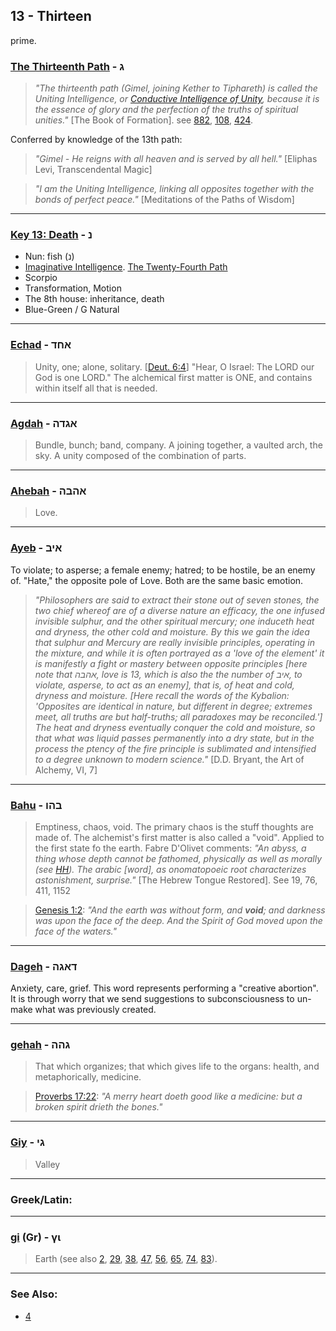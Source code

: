 ## 13 - Thirteen
prime.

### [The Thirteenth Path](/keys/G) - ג
> *"The thirteenth path (Gimel, joining Kether to Tiphareth) is called the Uniting Intelligence, or [Conductive Intelligence of Unity](/keys/ShKL.MNHIG.HAChDVTh), because it is the essence of glory and the perfection of the truths of spiritual unities."* [The Book of Formation]. see [882](882), [108](108), [424](424).

Conferred by knowledge of the 13th path:

> *"Gimel - He reigns with all heaven and is served by all hell."* [Eliphas Levi, Transcendental Magic]

> *"I am the Uniting Intelligence, linking all opposites together with the bonds of perfect peace."* [Meditations of the Paths of Wisdom]

---

### [Key 13: Death](/keys/N) - נ

- Nun: fish (נ)
- [Imaginative Intelligence](/keys/ShKL.DMIVNI). [The Twenty-Fourth Path](24)
- Scorpio
- Transformation, Motion
- The 8th house: inheritance, death
- Blue-Green / G Natural

---

### [Echad](/keys/AChD) - אחד
> Unity, one; alone, solitary. [[Deut. 6:4](http://biblehub.com/deuteronomy/6-4.htm)] "Hear, O Israel: The LORD our God is one LORD." The alchemical first matter is ONE, and contains within itself all that is needed.

---

### [Agdah](/keys/AGDH) - אגדה
> Bundle, bunch; band, company. A joining together, a vaulted arch, the sky. A unity composed of the combination of parts.

---

### [Ahebah](/keys/AHBH) - אהבה
> Love.

---

### [Ayeb](/keys/AIB) - איב
To violate; to asperse; a female enemy; hatred; to be hostile, be an enemy of. "Hate," the opposite pole of Love. Both are the same basic emotion.

> *"Philosophers are said to extract their stone out of seven stones, the two chief whereof are of a diverse nature an efficacy, the one infused invisible sulphur, and the other spiritual mercury; one induceth heat and dryness, the other cold and moisture. By this we gain the idea that sulphur and Mercury are really invisible principles, operating in the mixture, and while it is often portrayed as a 'love of the element' it is manifestly a fight or mastery between opposite principles [here note that אהבה, love is 13, which is also the the number of איב, to violate, asperse, to act as an enemy], that is, of heat and cold, dryness and moisture. [Here recall the words of the Kybalion: 'Opposites are identical in nature, but different in degree; extremes meet, all truths are but half-truths; all paradoxes may be reconciled.'] The heat and dryness eventually conquer the cold and moisture, so that what was liquid passes permanently into a dry state, but in the process the ptency of the fire principle is sublimated and intensified to a degree unknown to modern science."* [D.D. Bryant, the Art of Alchemy, VI, 7]

---

### [Bahu](/keys/BHV) - בהו
> Emptiness, chaos, void. The primary chaos is the stuff thoughts are made of. The alchemist's first matter is also called a "void". Applied to the first state fo the earth. Fabre D'Olivet comments: *"An abyss, a thing whose depth cannot be fathomed, physically as well as morally (see [HH](/keys/HH)). The arabic [word], as onomatopoeic root characterizes astonishment, surprise."* [The Hebrew Tongue Restored]. See 19, 76, 411, 1152

> [Genesis 1:2](http://biblehub.com/genesis/1-2.htm): *"And the earth was without form, and **void**; and darkness was upon the face of the deep. And the Spirit of God moved upon the face of the waters."*

---

### [Dageh](/keys/DAGH) - דאגה
Anxiety, care, grief. This word represents performing a "creative abortion". It is through worry that we send suggestions to subconsciousness to un-make what was previously created.

---

### [gehah](/keys/GHH) - גהה
> That which organizes; that which gives life to the organs: health, and metaphorically, medicine.

> [Proverbs 17:22](http://biblehub.com/proverbs/17-22.htm): *"A merry heart doeth good like a medicine: but a broken spirit drieth the bones."*

---

### [Giy](/keys/GI) - גי
> Valley

---

### Greek/Latin:

---

### [gi](/greek?word=gi) (Gr) - γι
> Earth (see also [2](2), [29](29), [38](38), [47](47), [56](56), [65](65), [74](74), [83](83)).

---

### See Also:

- [4](4)
